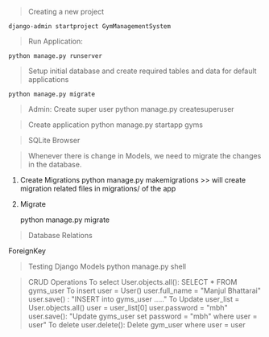 > Creating a new project

	django-admin startproject GymManagementSystem

> Run Application:
	
	python manage.py runserver

> Setup initial database and create required tables and data for default applications

	python manage.py migrate
	

> Admin: Create super user
	python manage.py createsuperuser

> Create application
	python manage.py startapp gyms

> SQLite Browser

> Whenever there is change in Models, we need to migrate the changes in the database.
1. Create Migrations
python manage.py makemigrations >> will create migration related files in migrations/ of the app

2. Migrate

	python manage.py migrate

> Database Relations

ForeignKey

> Testing Django Models
	python manage.py shell

> CRUD Operations
To select
	User.objects.all(): SELECT * FROM gyms_user
To insert
	user = User()
	user.full_name = "Manjul Bhattarai"
	user.save() : "INSERT into gyms_user ....."
To Update
	user_list = User.objects.all()
	user = user_list[0]
	user.password = "mbh"
	user.save(): "Update gyms_user set password = "mbh" where user = user"
To delete
	user.delete(): Delete gym_user where user = user
